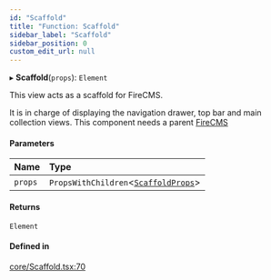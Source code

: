 ```yaml
---
id: "Scaffold"
title: "Function: Scaffold"
sidebar_label: "Scaffold"
sidebar_position: 0
custom_edit_url: null
---
```


▸ **Scaffold**(`props`): `Element`

This view acts as a scaffold for FireCMS.

It is in charge of displaying the navigation drawer, top bar and main
collection views.
This component needs a parent [FireCMS](FireCMS)

#### Parameters

| Name | Type |
| :------ | :------ |
| `props` | `PropsWithChildren`<[`ScaffoldProps`](../interfaces/ScaffoldProps)\> |

#### Returns

`Element`

#### Defined in

[core/Scaffold.tsx:70](https://github.com/Camberi/firecms/blob/2d60fba/src/core/Scaffold.tsx#L70)
